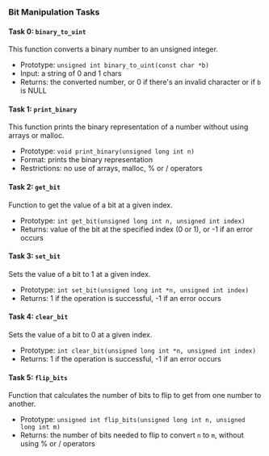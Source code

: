 ### Bit Manipulation Tasks

#### Task 0: `binary_to_uint`
This function converts a binary number to an unsigned integer.
- Prototype: `unsigned int binary_to_uint(const char *b)`
- Input: a string of 0 and 1 chars
- Returns: the converted number, or 0 if there's an invalid character or if `b` is NULL

#### Task 1: `print_binary`
This function prints the binary representation of a number without using arrays or malloc.
- Prototype: `void print_binary(unsigned long int n)`
- Format: prints the binary representation
- Restrictions: no use of arrays, malloc, % or / operators

#### Task 2: `get_bit`
Function to get the value of a bit at a given index.
- Prototype: `int get_bit(unsigned long int n, unsigned int index)`
- Returns: value of the bit at the specified index (0 or 1), or -1 if an error occurs

#### Task 3: `set_bit`
Sets the value of a bit to 1 at a given index.
- Prototype: `int set_bit(unsigned long int *n, unsigned int index)`
- Returns: 1 if the operation is successful, -1 if an error occurs

#### Task 4: `clear_bit`
Sets the value of a bit to 0 at a given index.
- Prototype: `int clear_bit(unsigned long int *n, unsigned int index)`
- Returns: 1 if the operation is successful, -1 if an error occurs

#### Task 5: `flip_bits`
Function that calculates the number of bits to flip to get from one number to another.
- Prototype: `unsigned int flip_bits(unsigned long int n, unsigned long int m)`
- Returns: the number of bits needed to flip to convert `n` to `m`, without using % or / operators
